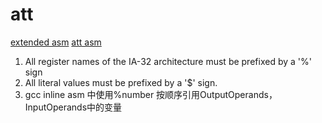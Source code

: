 # att
[extended asm](http://gcc.gnu.org/onlinedocs/gcc/Extended-Asm.html#Extended-Asm)
[att asm](https://flint.cs.yale.edu/cs421/papers/x86-asm/asm.html )
1. All register names of the IA-32 architecture must be prefixed by a '%' sign
2. All literal values must be prefixed by a '$' sign. 
3. gcc inline asm 中使用%number 按顺序引用OutputOperands，InputOperands中的变量
